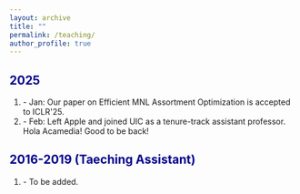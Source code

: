 ```yaml
---
layout: archive
title: ""
permalink: /teaching/
author_profile: true
---
```


<html>
<head>
<style>
a:link {
  color: RoyalBlue;
  background-color: transparent;
  text-decoration: none;
}

a:visited {
  color: Purple;
  background-color: transparent;
  text-decoration: none;
}

a:hover {
  color: RoyalBlue;
  background-color: transparent;
  text-decoration: underline;
}

a:active {
  color: DarkRed;
  background-color: transparent;
  text-decoration: underline;
}
</style>  
</head>  
 
<body>  

<h2 style="color:DarkBlue;" vspace="2px;">2025</h2>

<ol>  

<li> - Jan: Our paper on Efficient MNL Assortment Optimization is accepted to ICLR'25.</li>

<li> - Feb: Left Apple and joined UIC as a tenure-track assistant professor. Hola Acamedia! Good to be back!</li>
  
</ol>

<h2 style="color:DarkBlue;" vspace="-2px;">2016-2019 (Taeching Assistant) </h2>

<ol>

<li> - To be added.
  
</ol>  

<!-- <font color="#1E90FF"> </font> -->
  
</body>
</html>

